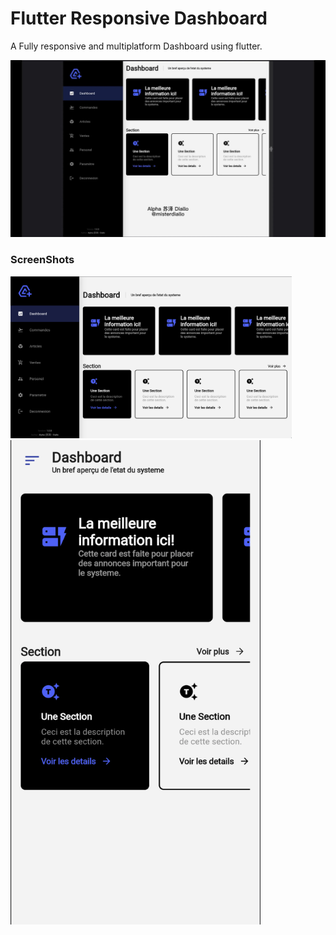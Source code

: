 # Flutter Responsive Dashboard

A Fully responsive and multiplatform Dashboard using flutter.

[![Watch the video](https://raw.githubusercontent.com/misterdiallo/flutter_responsive_dashboard/main/screenshots/screenrecording-%E5%B0%81%E9%9D%A2.jpg)](https://github.com/misterdiallo/flutter_responsive_dashboard/blob/main/screenshots/screenrecording.mp4)

### ScreenShots

[<img src="/screenshots/Screen%20Shot%202022-12-05%20at%208.21.37%20PM.png?raw=true" width="450" >]()
[<img src="/screenshots/Screen%20Shot%202022-12-05%20at%208.44.31%20PM.png?raw=true" width="400" >]()
